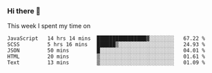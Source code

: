 ### Hi there 👋

<!--
**qiruohan/qiruohan** is a ✨ _special_ ✨ repository because its `README.md` (this file) appears on your GitHub profile.

Here are some ideas to get you started:

- 🔭 I’m currently working on ...
- 🌱 I’m currently learning ...
- 👯 I’m looking to collaborate on ...
- 🤔 I’m looking for help with ...
- 💬 Ask me about ...
- 📫 How to reach me: ...
- 😄 Pronouns: ...
- ⚡ Fun fact: ...
-->

This week I spent my time on 
<!--START_SECTION:waka-->
```text
JavaScript   14 hrs 14 mins  ████████████████▓░░░░░░░░   67.22 % 
SCSS         5 hrs 16 mins   ██████▒░░░░░░░░░░░░░░░░░░   24.93 % 
JSON         50 mins         █░░░░░░░░░░░░░░░░░░░░░░░░   04.01 % 
HTML         20 mins         ▒░░░░░░░░░░░░░░░░░░░░░░░░   01.61 % 
Text         13 mins         ▒░░░░░░░░░░░░░░░░░░░░░░░░   01.09 % 
```
<!--END_SECTION:waka-->

